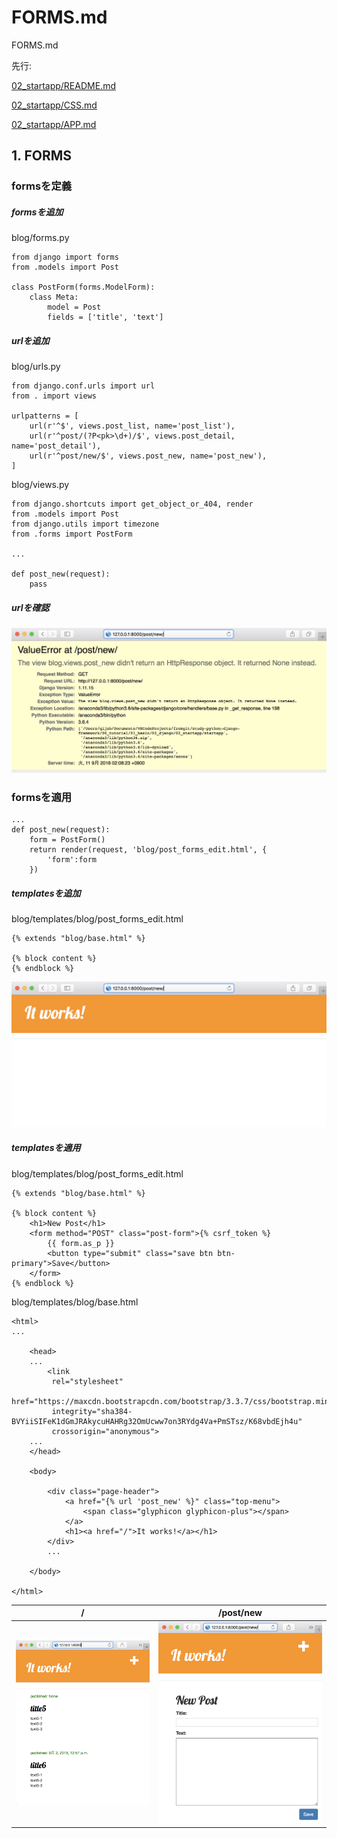 # FORMS.md

FORMS.md

先行:

 [02_startapp/README.md](./README.md)

 [02_startapp/CSS.md](./CSS.md)

 [02_startapp/APP.md](./APP.md)

## 1. FORMS

### formsを定義

##### formsを追加

blog/forms.py
```
from django import forms
from .models import Post

class PostForm(forms.ModelForm):
    class Meta:
        model = Post
        fields = ['title', 'text']
```


##### urlを追加

blog/urls.py
```
from django.conf.urls import url
from . import views

urlpatterns = [
    url(r'^$', views.post_list, name='post_list'),
    url(r'^post/(?P<pk>\d+)/$', views.post_detail, name='post_detail'),
    url(r'^post/new/$', views.post_new, name='post_new'),
]
```


blog/views.py
```
from django.shortcuts import get_object_or_404, render
from .models import Post
from django.utils import timezone
from .forms import PostForm

...

def post_new(request):
    pass
```

##### urlを確認

![](startapp/screenshots/14_add_forms.png)


### formsを適用

```
...
def post_new(request):
    form = PostForm()
    return render(request, 'blog/post_forms_edit.html', {
        'form':form
    })
```

##### templatesを追加

blog/templates/blog/post_forms_edit.html
```
{% extends "blog/base.html" %}

{% block content %}
{% endblock %}
```

![](startapp/screenshots/15_add_forms_templates.png)

##### templatesを適用

blog/templates/blog/post_forms_edit.html

```
{% extends "blog/base.html" %}

{% block content %}
    <h1>New Post</h1>
    <form method="POST" class="post-form">{% csrf_token %}
        {{ form.as_p }}
        <button type="submit" class="save btn btn-primary">Save</button>
    </form>
{% endblock %}
```

blog/templates/blog/base.html
```
<html>
...

    <head>
    ...
        <link 
         rel="stylesheet"
         href="https://maxcdn.bootstrapcdn.com/bootstrap/3.3.7/css/bootstrap.min.css"
         integrity="sha384-BVYiiSIFeK1dGmJRAkycuHAHRg32OmUcww7on3RYdg4Va+PmSTsz/K68vbdEjh4u" 
         crossorigin="anonymous">
    ...
    </head>

    <body>

        <div class="page-header">
            <a href="{% url 'post_new' %}" class="top-menu">
                <span class="glyphicon glyphicon-plus"></span>
            </a>
            <h1><a href="/">It works!</a></h1>
        </div>
        ...

    </body>

</html>
```

|/|/post/new|
|:-:|:-:|
|![](startapp/screenshots/16_add_plus_icon.png)|![](startapp/screenshots/17_forms_edit.png)|
 
